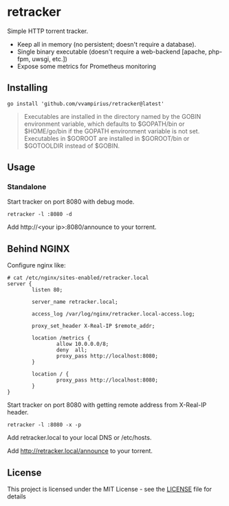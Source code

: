 # retracker

Simple HTTP torrent tracker.

* Keep all in memory (no persistent; doesn't require a database).
* Single binary executable (doesn't require a web-backend [apache, php-fpm, uwsgi, etc.])
* Expose some metrics for Prometheus monitoring

## Installing

```
go install 'github.com/vvampirius/retracker@latest'
```
> Executables are installed in the directory named by the GOBIN environment variable, which defaults to $GOPATH/bin or $HOME/go/bin if the GOPATH environment variable is not set. Executables in $GOROOT are installed in $GOROOT/bin or $GOTOOLDIR instead of $GOBIN.

## Usage
### Standalone

Start tracker on port 8080 with debug mode.
```
retracker -l :8080 -d
```
Add http://\<your ip>:8080/announce to your torrent.

## Behind NGINX
Configure nginx like:
```
# cat /etc/nginx/sites-enabled/retracker.local
server {
        listen 80;

        server_name retracker.local;

        access_log /var/log/nginx/retracker.local-access.log;

        proxy_set_header X-Real-IP $remote_addr;

        location /metrics {
                allow 10.0.0.0/8;
                deny  all;
                proxy_pass http://localhost:8080;
        }

        location / {
                proxy_pass http://localhost:8080;
        }
}
```

Start tracker on port 8080 with getting remote address from X-Real-IP header.
```
retracker -l :8080 -x -p
```

Add retracker.local to your local DNS or /etc/hosts.

Add http://retracker.local/announce to your torrent.

## License

This project is licensed under the MIT License - see the [LICENSE](LICENSE) file for details
